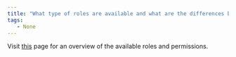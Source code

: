 ```yaml
---
title: "What type of roles are available and what are the differences between them?"
tags:
   - None
---
```

Visit [this](../guides/app/features/teams.md#team-roles-and-permissions) page for an overview of the available roles and permissions.